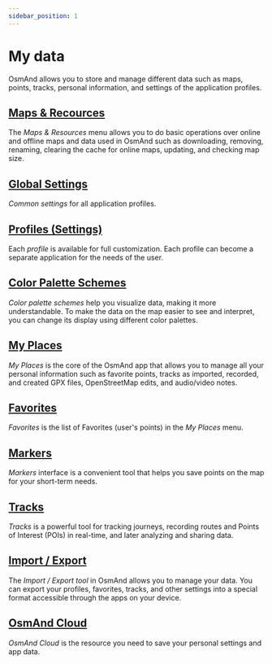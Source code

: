 ```yaml
---
sidebar_position: 1
---
```


# My data

OsmAnd allows you to store and manage different data such as maps, points, tracks, personal information, and settings of the application profiles.

## [Maps & Recources](./maps.md)

The *Maps & Resources* menu allows you to do basic operations over online and offline maps and data used in OsmAnd such as downloading, removing, renaming, clearing the cache for online maps, updating, and checking map size.

## [Global Settings](./global-settings.md)

*Common settings* for all application profiles.

## [Profiles (Settings)](./profiles.md)

Each *profile* is available for full customization. Each profile can become a separate application for the needs of the user.

## [Color Palette Schemes](./color-palette-schemes.md)

*Color palette schemes* help you visualize data, making it more understandable. To make the data on the map easier to see and interpret, you can change its display using different color palettes.

## [My Places](./myplaces.md)

*My Places* is the core of the OsmAnd app that allows you to manage all your personal information such as favorite points, tracks as imported, recorded, and created GPX files, OpenStreetMap edits, and audio/video notes.

## [Favorites](./favorites.md)

*Favorites* is the list of Favorites (user's points) in the *My Places* menu.

## [Markers](./markers.md)

*Markers* interface is a convenient tool that helps you save points on the map for your short-term needs.

## [Tracks](./tracks/index.md)

*Tracks* is a powerful tool for tracking journeys, recording routes and Points of Interest (POIs) in real-time, and later analyzing and sharing data.

## [Import / Export](./import-export.md)

The *Import / Export tool* in OsmAnd allows you to manage your data. You can export your profiles, favorites, tracks, and other settings into a special format accessible through the apps on your device.

## [OsmAnd Cloud](./osmand-cloud.md)

*OsmAnd Cloud* is the resource you need to save your personal settings and app data.


